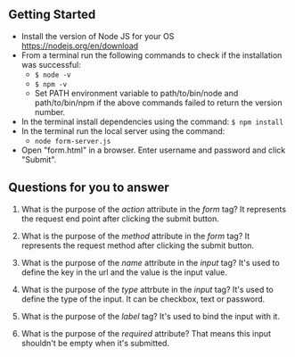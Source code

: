 ## Getting Started

- Install the version of Node JS for your OS https://nodejs.org/en/download
- From a terminal run the following commands to check if the installation was successful:
  - `$ node -v`
  - `$ npm -v`
  - Set PATH environment variable to path/to/bin/node and path/to/bin/npm if the above commands failed to return the version number.
- In the terminal install dependencies using the command:
  `$ npm install`
- In the terminal run the local server using the command:
  - `node form-server.js`
- Open "form.html" in a browser. Enter username and password and click "Submit".

## Questions for you to answer

1. What is the purpose of the _action_ attribute in the _form_ tag?
   It represents the request end point after clicking the submit button.

2. What is the purpose of the _method_ attribute in the _form_ tag?
   It represents the request method after clicking the submit button.

3. What is the purpose of the _name_ attribute in the _input_ tag?
   It's used to define the key in the url and the value is the input value.

4. What is the purpose of the _type_ attrbute in the _input_ tag?
   It's used to define the type of the input. It can be checkbox, text or password.

5. What is the purpose of the _label_ tag?
   It's used to bind the input with it.

6. What is the purpose of the _required_ attribute?
   That means this input shouldn't be empty when it's submitted.
